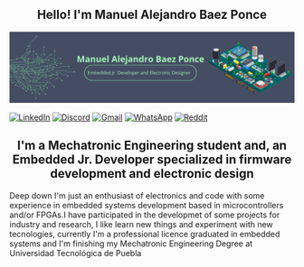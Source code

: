 <h2 align=center>Hello! I'm Manuel Alejandro Baez Ponce</h2>

![Banner](https://raw.githubusercontent.com/Manuel-Baez-Ponce/Manuel-Baez-Ponce/main/Imagenes/banner.png)

[![LinkedIn](https://img.shields.io/badge/linkedin-%230077B5.svg?style=for-the-badge&logo=linkedin&logoColor=white)](https://www.linkedin.com/in/manuel-alejandro-baez-ponce/)
[![Discord](https://img.shields.io/badge/Discord-%235865F2.svg?style=for-the-badge&logo=discord&logoColor=white)]()
[![Gmail](https://img.shields.io/badge/Gmail-D14836?style=for-the-badge&logo=gmail&logoColor=white)](utp0009646@alumno.utpuebla.edu.mx)
[![WhatsApp](https://img.shields.io/badge/WhatsApp-25D366?style=for-the-badge&logo=whatsapp&logoColor=white)](https;//wa.me/message/DWJENGUP6W72|1)
[![Reddit](https://img.shields.io/badge/Reddit-FF4500?style=for-the-badge&logo=reddit&logoColor=white)]()

<h2 align=center>I'm a Mechatronic Engineering student and, an Embedded Jr. Developer specialized in firmware development and electronic design</h2>

Deep down I'm just an enthusiast of electronics and code with some experience in embedded systems development based in microcontrollers and/or FPGAs.I have participated in the developmet of some projects for industry and research, I like learn new things and experiment with new tecnologies, currently I'm a professional licence graduated in embedded systems and I'm finishing my Mechatronic Engineering Degree at Universidad Tecnológica de Puebla
